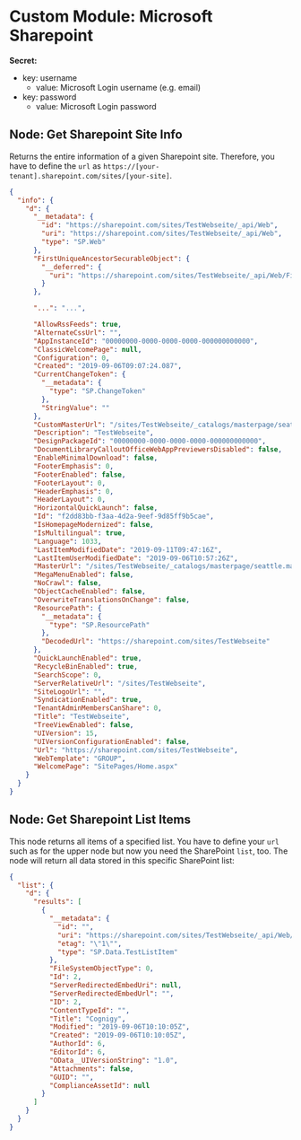 # Custom Module: Microsoft Sharepoint

**Secret:**

- key: username
    - value: Microsoft Login username (e.g. email)
- key: password
    - value: Microsoft Login password

## Node: Get Sharepoint Site Info

Returns the entire information of a given Sharepoint site. Therefore, you have to define the `url` as `https://[your-tenant].sharepoint.com/sites/[your-site]`.

```json
{
  "info": {
    "d": {
      "__metadata": {
        "id": "https://sharepoint.com/sites/TestWebseite/_api/Web",
        "uri": "https://sharepoint.com/sites/TestWebseite/_api/Web",
        "type": "SP.Web"
      },
      "FirstUniqueAncestorSecurableObject": {
        "__deferred": {
          "uri": "https://sharepoint.com/sites/TestWebseite/_api/Web/FirstUniqueAncestorSecurableObject"
        }
      },

      "...": "...",

      "AllowRssFeeds": true,
      "AlternateCssUrl": "",
      "AppInstanceId": "00000000-0000-0000-0000-000000000000",
      "ClassicWelcomePage": null,
      "Configuration": 0,
      "Created": "2019-09-06T09:07:24.087",
      "CurrentChangeToken": {
        "__metadata": {
          "type": "SP.ChangeToken"
        },
        "StringValue": ""
      },
      "CustomMasterUrl": "/sites/TestWebseite/_catalogs/masterpage/seattle.master",
      "Description": "TestWebseite",
      "DesignPackageId": "00000000-0000-0000-0000-000000000000",
      "DocumentLibraryCalloutOfficeWebAppPreviewersDisabled": false,
      "EnableMinimalDownload": false,
      "FooterEmphasis": 0,
      "FooterEnabled": false,
      "FooterLayout": 0,
      "HeaderEmphasis": 0,
      "HeaderLayout": 0,
      "HorizontalQuickLaunch": false,
      "Id": "f2dd83bb-f3aa-4d2a-9eef-9d85ff9b5cae",
      "IsHomepageModernized": false,
      "IsMultilingual": true,
      "Language": 1033,
      "LastItemModifiedDate": "2019-09-11T09:47:16Z",
      "LastItemUserModifiedDate": "2019-09-06T10:57:26Z",
      "MasterUrl": "/sites/TestWebseite/_catalogs/masterpage/seattle.master",
      "MegaMenuEnabled": false,
      "NoCrawl": false,
      "ObjectCacheEnabled": false,
      "OverwriteTranslationsOnChange": false,
      "ResourcePath": {
        "__metadata": {
          "type": "SP.ResourcePath"
        },
        "DecodedUrl": "https://sharepoint.com/sites/TestWebseite"
      },
      "QuickLaunchEnabled": true,
      "RecycleBinEnabled": true,
      "SearchScope": 0,
      "ServerRelativeUrl": "/sites/TestWebseite",
      "SiteLogoUrl": "",
      "SyndicationEnabled": true,
      "TenantAdminMembersCanShare": 0,
      "Title": "TestWebseite",
      "TreeViewEnabled": false,
      "UIVersion": 15,
      "UIVersionConfigurationEnabled": false,
      "Url": "https://sharepoint.com/sites/TestWebseite",
      "WebTemplate": "GROUP",
      "WelcomePage": "SitePages/Home.aspx"
    }
  }
}
```

## Node: Get Sharepoint List Items

This node returns all items of a specified list. You have to define your `url` such as for the upper node but now you need the SharePoint `list`, too. The node will return all data stored in this specific SharePoint list:

```json
{
  "list": {
    "d": {
      "results": [
        {
          "__metadata": {
            "id": "",
            "uri": "https://sharepoint.com/sites/TestWebseite/_api/Web/Lists(...)",
            "etag": "\"1\"",
            "type": "SP.Data.TestListItem"
          },
          "FileSystemObjectType": 0,
          "Id": 2,
          "ServerRedirectedEmbedUri": null,
          "ServerRedirectedEmbedUrl": "",
          "ID": 2,
          "ContentTypeId": "",
          "Title": "Cognigy",
          "Modified": "2019-09-06T10:10:05Z",
          "Created": "2019-09-06T10:10:05Z",
          "AuthorId": 6,
          "EditorId": 6,
          "OData__UIVersionString": "1.0",
          "Attachments": false,
          "GUID": "",
          "ComplianceAssetId": null
        }
      ]
    }
  }
}
```
